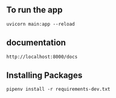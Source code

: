## To run the app
``` uvicorn main:app --reload ```

## documentation
```http://localhost:8000/docs```

## Installing Packages
``` pipenv install -r requirements-dev.txt ```
